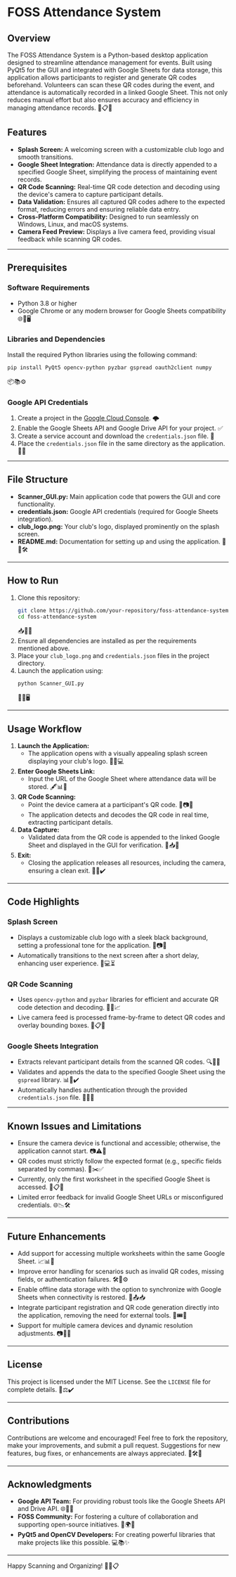 # FOSS Attendance System

## Overview

The FOSS Attendance System is a Python-based desktop application designed to streamline attendance management for events. Built using PyQt5 for the GUI and integrated with Google Sheets for data storage, this application allows participants to register and generate QR codes beforehand. Volunteers can scan these QR codes during the event, and attendance is automatically recorded in a linked Google Sheet. This not only reduces manual effort but also ensures accuracy and efficiency in managing attendance records. 🎉📋✨



## Features

- **Splash Screen:** A welcoming screen with a customizable club logo and smooth transitions.
- **Google Sheet Integration:** Attendance data is directly appended to a specified Google Sheet, simplifying the process of maintaining event records.
- **QR Code Scanning:** Real-time QR code detection and decoding using the device's camera to capture participant details.
- **Data Validation:** Ensures all captured QR codes adhere to the expected format, reducing errors and ensuring reliable data entry.
- **Cross-Platform Compatibility:** Designed to run seamlessly on Windows, Linux, and macOS systems.
- **Camera Feed Preview:** Displays a live camera feed, providing visual feedback while scanning QR codes.

---

## Prerequisites

### Software Requirements

- Python 3.8 or higher
- Google Chrome or any modern browser for Google Sheets compatibility 🌐🐍🖥️

### Libraries and Dependencies

Install the required Python libraries using the following command:

```bash
pip install PyQt5 opencv-python pyzbar gspread oauth2client numpy
```

📦📚⚙️

### Google API Credentials

1. Create a project in the [Google Cloud Console](https://console.cloud.google.com/). 🌩️
2. Enable the Google Sheets API and Google Drive API for your project. ✅
3. Create a service account and download the `credentials.json` file. 🔐
4. Place the `credentials.json` file in the same directory as the application. 📁✨

---

## File Structure

- **Scanner\_GUI.py:** Main application code that powers the GUI and core functionality.
- **credentials.json:** Google API credentials (required for Google Sheets integration).
- **club\_logo.png:** Your club's logo, displayed prominently on the splash screen.
- **README.md:** Documentation for setting up and using the application. 📁📄🛠️



---

## How to Run

1. Clone this repository:
   ```bash
   git clone https://github.com/your-repository/foss-attendance-system.git
   cd foss-attendance-system
   ```
   📥📂🚀
2. Ensure all dependencies are installed as per the requirements mentioned above.
3. Place your `club_logo.png` and `credentials.json` files in the project directory.
4. Launch the application using:
   ```bash
   python Scanner_GUI.py
   ```
   🎯📡🖥️

---

## Usage Workflow

1. **Launch the Application:**
   - The application opens with a visually appealing splash screen displaying your club's logo. 🎨👋💻
2. **Enter Google Sheets Link:**
   - Input the URL of the Google Sheet where attendance data will be stored. 🖋️📊📌
3. **QR Code Scanning:**
   - Point the device camera at a participant's QR code. 🎥📷✅
   - The application detects and decodes the QR code in real time, extracting participant details.
4. **Data Capture:**
   - Validated data from the QR code is appended to the linked Google Sheet and displayed in the GUI for verification. 📜📥📄
5. **Exit:**
   - Closing the application releases all resources, including the camera, ensuring a clean exit. 🚪📸✔️



---

## Code Highlights

### Splash Screen

- Displays a customizable club logo with a sleek black background, setting a professional tone for the application. 🌌📷🏢
- Automatically transitions to the next screen after a short delay, enhancing user experience. 🔄💻⏳

### QR Code Scanning

- Uses `opencv-python` and `pyzbar` libraries for efficient and accurate QR code detection and decoding. 📜📸📈
- Live camera feed is processed frame-by-frame to detect QR codes and overlay bounding boxes. 🎥📋📐

### Google Sheets Integration

- Extracts relevant participant details from the scanned QR codes. 🔍📄📝
- Validates and appends the data to the specified Google Sheet using the `gspread` library. 📊📑✔️
- Automatically handles authentication through the provided `credentials.json` file. 🔐🔗📂

---

## Known Issues and Limitations

- Ensure the camera device is functional and accessible; otherwise, the application cannot start. 📷⚠️🚫
- QR codes must strictly follow the expected format (e.g., specific fields separated by commas). 📜✂️✅
- Currently, only the first worksheet in the specified Google Sheet is accessed. 📑📋🛑
- Limited error feedback for invalid Google Sheet URLs or misconfigured credentials. 🌐📉🛠️

---

## Future Enhancements

- Add support for accessing multiple worksheets within the same Google Sheet. 📈📊🔢
- Improve error handling for scenarios such as invalid QR codes, missing fields, or authentication failures. 🛠️🚦⚙️
- Enable offline data storage with the option to synchronize with Google Sheets when connectivity is restored. 📡📤📥
- Integrate participant registration and QR code generation directly into the application, removing the need for external tools. 📝🎟️🔧
- Support for multiple camera devices and dynamic resolution adjustments. 📷📐🔄

---

## License

This project is licensed under the MIT License. See the `LICENSE` file for complete details. 📝⚖️✔️

---

## Contributions

Contributions are welcome and encouraged! Feel free to fork the repository, make your improvements, and submit a pull request. Suggestions for new features, bug fixes, or enhancements are always appreciated. 🌟🛠️🤝

---

## Acknowledgments

- **Google API Team:** For providing robust tools like the Google Sheets API and Drive API. 🌐🔧🎉
- **FOSS Community:** For fostering a culture of collaboration and supporting open-source initiatives. 🤝🌍📖
- **PyQt5 and OpenCV Developers:** For creating powerful libraries that make projects like this possible. 💻📚✨

---

Happy Scanning and Organizing! 🚀🎉📋

